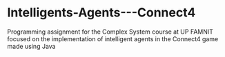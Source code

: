 # Intelligents-Agents---Connect4
Programming assignment for the Complex System course at UP FAMNIT focused on the implementation of intelligent agents in the Connect4 game made using Java 
